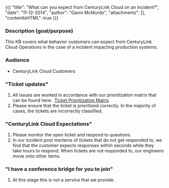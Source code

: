 {{{
  "title": "What can you expect from CenturyLink Cloud on an incident?",
  "date": "11-12-2014",
  "author": "Gavin McMurdo",
  "attachments": [],
  "contentIsHTML": true
}}}

<h3>Description (goal/purpose)</h3>
<p>This KB covers what behavior customers can expect from CenturyLink Cloud&nbsp;Operations in the case of a incident impacting production systems. </p>
<h3>Audience</h3>
<ul>
  <li>CenturyLink Cloud&nbsp;Customers</li>
</ul>
<h3>"Ticket updates"</h3>
<ol>
  <li>All issues are worked in accordance with our prioritization matrix that can be found here: &nbsp;<a href="./ticket-prioritization-matrix">Ticket Prioritization Matrix</a>&nbsp;</li>
  <li>Please ensure that the ticket is prioritized correctly. In the majority of cases, the tickets are incorrectly classified.</li>
</ol>
<h3>"CenturyLink Cloud Expectations"</h3>
<ol>
  <li>Please monitor the open ticket and respond to questions.</li>
  <li>In our incident post mortems of tickets that do not get responded to, we find that the customer expects responses within seconds while they take hours to respond. When tickets are not responded to, our engineers move onto other items.</li>
</ol>
<div>
  <h3>"I have a conference bridge for you to join"</h3>
  <ol>
    <li>At this stage this is not a service that we provide.</li>
  </ol>
</div>
<div>
  
</div>
